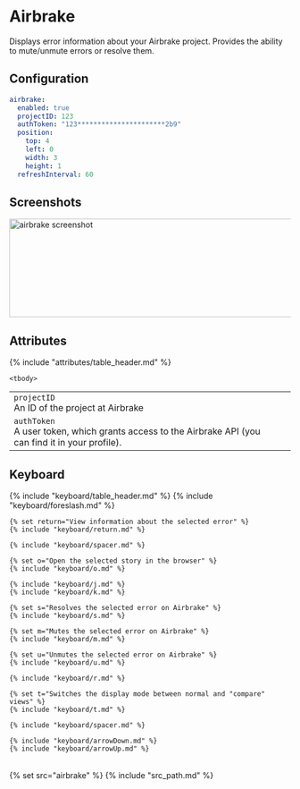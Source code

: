 # Airbrake

Displays error information about your Airbrake project. Provides the ability to
mute/unmute errors or resolve them.

## Configuration

```yaml
airbrake:
  enabled: true
  projectID: 123
  authToken: "123**********************2b9"
  position:
    top: 4
    left: 0
    width: 3
    height: 1
  refreshInterval: 60
```

## Screenshots

<img class="screenshot" src="/assets/modules/airbrake.png" width="578" height="176" alt="airbrake screenshot" />

## Attributes


<table>
    {% include "attributes/table_header.md" %}

    <tbody>
<tr>
    <td>
        <code>projectID</code>
        <br />
        An ID of the project at Airbrake
    </td>
    <td></td>
</tr>
<tr>
    <td>
        <code>authToken</code>
        <br />
        A user token, which grants access to the Airbrake API (you can find it in your profile).
    </td>
    <td></td>
</tr>
    </tbody>
</table>

## Keyboard

<table>
  {% include "keyboard/table_header.md" %}

  <tbody>
    {% include "keyboard/foreslash.md" %}

    {% set return="View information about the selected error" %}
    {% include "keyboard/return.md" %}

    {% include "keyboard/spacer.md" %}

    {% set o="Open the selected story in the browser" %}
    {% include "keyboard/o.md" %}

    {% include "keyboard/j.md" %}
    {% include "keyboard/k.md" %}

    {% set s="Resolves the selected error on Airbrake" %}
    {% include "keyboard/s.md" %}

    {% set m="Mutes the selected error on Airbrake" %}
    {% include "keyboard/m.md" %}

    {% set u="Unmutes the selected error on Airbrake" %}
    {% include "keyboard/u.md" %}

    {% include "keyboard/r.md" %}

    {% set t="Switches the display mode between normal and "compare" views" %}
    {% include "keyboard/t.md" %}

    {% include "keyboard/spacer.md" %}

    {% include "keyboard/arrowDown.md" %}
    {% include "keyboard/arrowUp.md" %}

  </tbody>
</table>

{% set src="airbrake" %}
{% include "src_path.md" %}
